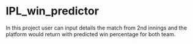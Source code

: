 # IPL_win_predictor
In this project user can input details the match from 2nd innings and the platform would return with predicted win percentage for both team.

